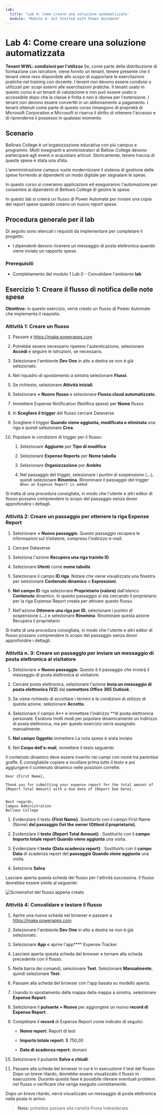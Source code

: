 ```yaml
---
lab:
  title: 'Lab 4: Come creare una soluzione automatizzata'
  module: 'Module 4: Get Started with Power Automate'
---
```


# Lab 4: Come creare una soluzione automatizzata

**Tenant WWL: condizioni per l'utilizzo** Se, come parte della distribuzione di formazione con istruttore, viene fornito un tenant, tenere presente che il tenant viene reso disponibile allo scopo di supportare le esercitazioni pratiche nel training con docente. I tenant non devono essere condivisi o utilizzati per scopi esterni alle esercitazioni pratiche. Il tenant usato in questo corso è un tenant di valutazione e non può essere usato o accessibile dopo che la classe è finita e non è idonea per l'estensione. I tenant non devono essere convertiti in un abbonamento a pagamento. I tenant ottenuti come parte di questo corso rimangono di proprietà di Microsoft Corporation e Microsoft si riserva il diritto di ottenere l'accesso e di riprenderne il possesso in qualsiasi momento. 

## Scenario

Bellows College è un'organizzazione educativa con più campus e programmi. Molti insegnanti e amministratori di Bellow College devono partecipare agli eventi e acquistare articoli. Storicamente, tenere traccia di queste spese è stata una sfida. 

L'amministrazione campus vuole modernizzare il sistema di gestione delle spese fornendo ai dipendenti un modo digitale per segnalare le spese. 

In questo corso si creeranno applicazioni ed eseguiranno l'automazione per consentire ai dipendenti di Bellows College di gestire le spese. 

In questo lab si creerà un flusso di Power Automate per inviare una copia del report spese quando creano un nuovo report spese.

## Procedura generale per il lab

Di seguito sono elencati i requisiti da implementare per completare il progetto:

- I dipendenti devono ricevere un messaggio di posta elettronica quando viene inviato un rapporto spese. 

### Prerequisiti

- Completamento del modulo 1 Lab 0 - Convalidare l'ambiente **lab**

## Esercizio 1: Creare il flusso di notifica delle note spese

**Obiettivo:** in questo esercizio, verrà creato un flusso di Power Automate che implementa il requisito. 

### Attività 1: Creare un flusso

1. Passare a https://make.powerapps.com

1. Potrebbe essere necessario ripetere l'autenticazione, selezionare **Accedi** e seguire le istruzioni, se necessario.

1. Selezionare l'ambiente **Dev One** in alto a destra se non è già selezionato.

1. Nel riquadro di spostamento a sinistra selezionare **Flussi**.

1. Se richiesto, selezionare **Attività iniziali**.

1. Selezionare **+ Nuovo flusso** e selezionare **Flusso cloud automatizzato**.

1. Immettere Expense Notification (Notifica spese) per **Nome** flusso.

1. In **Scegliere il trigger** del flusso cercare Dataverse

1. Scegliere il trigger **Quando viene aggiunta, modificata o eliminata** una riga e quindi selezionare **Crea**.

1. Popolare le condizioni di trigger per il flusso:

    1. Selezionare **Aggiunte** per **Tipo di modifica**
    
    1. Selezionare **Expense Reports** per **Nome tabella**

    1. Selezionare **Organizzazione** per **Ambito**

    1. Nel passaggio del trigger, selezionare i puntini di sospensione (**...**), quindi selezionare **Rinomina**. Rinominare il passaggio del trigger `When an Expense Report is added` 

Si tratta di una procedura consigliata, in modo che l'utente e altri editor di flusso possano comprendere lo scopo del passaggio senza dover approfondire i dettagli.

### Attività 2: Creare un passaggio per ottenere la riga Expense Report

1. Selezionare **+ Nuovo passaggio**. Questo passaggio recupera le informazioni sul Visitatore, compreso l'indirizzo e-mail.

1. Cercare Dataverse

1. Seleziona l'azione **Recupera una riga tramite ID**.

1. Selezionare **Utenti** come **nome tabella**

1. Selezionare il campo **ID riga**. Notare che viene visualizzata una finestra per selezionare **Contenuto dinamico** o **Espressioni**.

1. **Nel campo ID** riga selezionare **Proprietario (valore)** dall'elenco **Contenuto** dinamico. In questo passaggio si sta cercando il proprietario per la riga Expense Report creata per attivare questo flusso. 

1. Nell'azione **Ottenere una riga per ID**, selezionare i puntini di sospensione (**...**) e selezionare **Rinomina**. Rinominare questa azione Recupera il proprietario

Si tratta di una procedura consigliata, in modo che l'utente e altri editor di flusso possano comprendere lo scopo del passaggio senza dover approfondire i dettagli.

### Attività n. 3: Creare un passaggio per inviare un messaggio di posta elettronica al visitatore

1. Selezionare **+ Nuovo passaggio**. Questo è il passaggio che invierà il messaggio di posta elettronica al visitatore.

1. Cercare posta elettronica, selezionare l'azione **Invia un messaggio di posta elettronica (V2)** dal **connettore Office 365 Outlook** .

1. Se viene richiesto di accettare i termini e le condizioni di utilizzo di questa azione, selezionare **Accetta**.

1. Selezionare il campo A** e immettere l'indirizzo **di posta elettronica personale. Esistono molti modi per popolare dinamicamente un indirizzo di posta elettronica, ma per questo esercizio verrà assegnato manualmente.  

1. **Nel campo Oggetto** immettere La nota spese è stata inviata

1. Nel **Corpo dell'e-mail**, immettere il testo seguente:

Il contenuto dinamico deve essere inserito nei campi con nome tra parentesi graffe. È consigliabile copiare e incollare prima tutto il testo e poi aggiungere il contenuto dinamico nelle posizioni corrette.

    Dear {First Name},
    
    Thank you for submitting your expense report for the total amount of {Report Total Amount} with a due date of {Report Due Date}.
    
     
    Best regards,
    Campus Administration
    Bellows College

1. Evidenziare il testo **{First Name}**. Sostituirlo con il campo First Name (Nome) **del passaggio Get the **owner (Ottieni il proprietario**).**

1. Evidenziare il **testo {Report Total Amount}** . Sostituirlo con il **campo **Importo** totale report Quando viene aggiunta** una visita.

1. Evidenziare il **testo {Data scadenza report}** . Sostituirlo con il **campo Data** di scadenza report del **passaggio Quando viene aggiunta** una visita.

1. Seleziona **Salva**.

Lasciare aperta questa scheda del flusso per l'attività successiva. Il flusso dovrebbe essere simile al seguente:

![Screenshot del flusso appena creato](media/lab-4-create-an-automated-solution-01.png)

### Attività 4: Convalidare e testare il flusso

1. Aprire una nuova scheda nel browser e passare a https://make.powerapps.com

1. Selezionare l'ambiente **Dev One** in alto a destra se non è già selezionato.

1. Selezionare **App** e aprire l'app**** Expense Tracker.

1. Lasciare aperta questa scheda del browser e tornare alla scheda precedente con il flusso.

1. Nella barra dei comandi, selezionare **Test**. Selezionare **Manualmente**, quindi selezionare **Test**.

1. Passare alla scheda del browser con l'app basata su modello aperta.

1. Usando lo spostamento della mappa della mappa a sinistra, selezionare **Expense Report**.

1. Selezionare il **pulsante + Nuovo** per aggiungere un nuovo **record di Expense Report** .

1. Completare il **record** di Expense Report come indicato di seguito:

    - **Nome report:** Report di test

    - **Importo totale report:** $ 750,00

    - **Data di scadenza report:** domani 

1. Selezionare il pulsante **Salva e chiudi**.

1. Passare alla scheda del browser in cui è in esecuzione il test del flusso. Dopo un breve ritardo, dovrebbe essere visualizzato il flusso in esecuzione. Durante questa fase è possibile rilevare eventuali problemi nel flusso o verificare che venga eseguito correttamente.

Dopo un breve ritardo, verrà visualizzato un messaggio di posta elettronica nella posta in arrivo. 

>**Nota:** potrebbe passare alla cartella Posta indesiderata.
